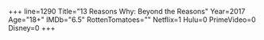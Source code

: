 +++
line=1290
Title="13 Reasons Why: Beyond the Reasons"
Year=2017
Age="18+"
IMDb="6.5"
RottenTomatoes=""
Netflix=1
Hulu=0
PrimeVideo=0
Disney=0
+++

